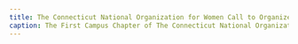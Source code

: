 ```yaml
---
title: The Connecticut National Organization for Women Call to Organize
caption: The First Campus Chapter of The Connecticut National Organization for Women placed an advertisement for an organizational meeting to plan the pro-choice demonstration in Washington, D.C. in November. From The Daily Campus, Volume 93, Number 19. Courtesy of the UConn Digital Archives.
---
```

